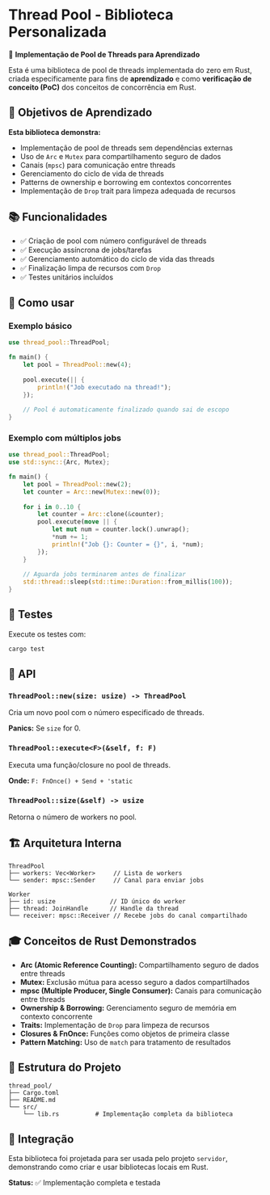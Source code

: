 # Thread Pool - Biblioteca Personalizada

🧵 **Implementação de Pool de Threads para Aprendizado**

Esta é uma biblioteca de pool de threads implementada do zero em Rust, criada especificamente para fins de **aprendizado** e como **verificação de conceito (PoC)** dos conceitos de concorrência em Rust.

## 🎯 Objetivos de Aprendizado

**Esta biblioteca demonstra:**
- Implementação de pool de threads sem dependências externas
- Uso de `Arc` e `Mutex` para compartilhamento seguro de dados
- Canais (`mpsc`) para comunicação entre threads
- Gerenciamento do ciclo de vida de threads
- Patterns de ownership e borrowing em contextos concorrentes
- Implementação de `Drop` trait para limpeza adequada de recursos

## 📚 Funcionalidades

- ✅ Criação de pool com número configurável de threads
- ✅ Execução assíncrona de jobs/tarefas
- ✅ Gerenciamento automático do ciclo de vida das threads
- ✅ Finalização limpa de recursos com `Drop`
- ✅ Testes unitários incluídos

## 🚀 Como usar

### Exemplo básico

```rust
use thread_pool::ThreadPool;

fn main() {
    let pool = ThreadPool::new(4);
    
    pool.execute(|| {
        println!("Job executado na thread!");
    });
    
    // Pool é automaticamente finalizado quando sai de escopo
}
```

### Exemplo com múltiplos jobs

```rust
use thread_pool::ThreadPool;
use std::sync::{Arc, Mutex};

fn main() {
    let pool = ThreadPool::new(2);
    let counter = Arc::new(Mutex::new(0));
    
    for i in 0..10 {
        let counter = Arc::clone(&counter);
        pool.execute(move || {
            let mut num = counter.lock().unwrap();
            *num += 1;
            println!("Job {}: Counter = {}", i, *num);
        });
    }
    
    // Aguarda jobs terminarem antes de finalizar
    std::thread::sleep(std::time::Duration::from_millis(100));
}
```

## 🧪 Testes

Execute os testes com:

```bash
cargo test
```

## 🔧 API

### `ThreadPool::new(size: usize) -> ThreadPool`
Cria um novo pool com o número especificado de threads.

**Panics:** Se `size` for 0.

### `ThreadPool::execute<F>(&self, f: F)`
Executa uma função/closure no pool de threads.

**Onde:** `F: FnOnce() + Send + 'static`

### `ThreadPool::size(&self) -> usize`
Retorna o número de workers no pool.

## 🏗️ Arquitetura Interna

```
ThreadPool
├── workers: Vec<Worker>     // Lista de workers
└── sender: mpsc::Sender     // Canal para enviar jobs

Worker
├── id: usize               // ID único do worker
├── thread: JoinHandle      // Handle da thread
└── receiver: mpsc::Receiver // Recebe jobs do canal compartilhado
```

## 🎓 Conceitos de Rust Demonstrados

- **Arc (Atomic Reference Counting):** Compartilhamento seguro de dados entre threads
- **Mutex:** Exclusão mútua para acesso seguro a dados compartilhados
- **mpsc (Multiple Producer, Single Consumer):** Canais para comunicação entre threads
- **Ownership & Borrowing:** Gerenciamento seguro de memória em contexto concorrente
- **Traits:** Implementação de `Drop` para limpeza de recursos
- **Closures & FnOnce:** Funções como objetos de primeira classe
- **Pattern Matching:** Uso de `match` para tratamento de resultados

## 📁 Estrutura do Projeto

```
thread_pool/
├── Cargo.toml
├── README.md
└── src/
    └── lib.rs          # Implementação completa da biblioteca
```

## 🔗 Integração

Esta biblioteca foi projetada para ser usada pelo projeto `servidor`, demonstrando como criar e usar bibliotecas locais em Rust.

**Status:** ✅ Implementação completa e testada

